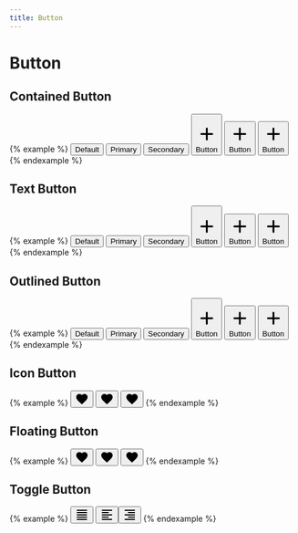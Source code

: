 ```yaml
---
title: Button
---
```


# Button

## Contained Button

{% example %}
<button type="button" class="button button--contained">Default</button>
<button type="button" class="button button--contained button--primary">Primary</button>
<button type="button" class="button button--contained button--secondary">Secondary</button>
<button type="button" class="button button--contained">
  <div class="button__icon">
    <svg xmlns="http://www.w3.org/2000/svg" viewBox="0 0 24 24"><path d="M0 0h24v24H0V0z" fill="none"/><path d="M18 13h-5v5c0 .55-.45 1-1 1s-1-.45-1-1v-5H6c-.55 0-1-.45-1-1s.45-1 1-1h5V6c0-.55.45-1 1-1s1 .45 1 1v5h5c.55 0 1 .45 1 1s-.45 1-1 1z"/></svg>
  </div>
  Button
</button>
<button type="button" class="button button--contained button--primary">
  <div class="button__icon">
    <svg xmlns="http://www.w3.org/2000/svg" viewBox="0 0 24 24"><path d="M0 0h24v24H0V0z" fill="none"/><path d="M18 13h-5v5c0 .55-.45 1-1 1s-1-.45-1-1v-5H6c-.55 0-1-.45-1-1s.45-1 1-1h5V6c0-.55.45-1 1-1s1 .45 1 1v5h5c.55 0 1 .45 1 1s-.45 1-1 1z"/></svg>
  </div>
  <div class="button__text">
    Button
  </div>
</button>
<button type="button" class="button button--contained button--secondary">
  <div class="button__icon">
    <svg xmlns="http://www.w3.org/2000/svg" viewBox="0 0 24 24"><path d="M0 0h24v24H0V0z" fill="none"/><path d="M18 13h-5v5c0 .55-.45 1-1 1s-1-.45-1-1v-5H6c-.55 0-1-.45-1-1s.45-1 1-1h5V6c0-.55.45-1 1-1s1 .45 1 1v5h5c.55 0 1 .45 1 1s-.45 1-1 1z"/></svg>
  </div>
  <div class="button__text">
    Button
  </div>
</button>
{% endexample %}

## Text Button

{% example %}
<button type="button" class="button button--text">Default</button>
<button type="button" class="button button--text button--primary">Primary</button>
<button type="button" class="button button--text button--secondary">Secondary</button>
<button type="button" class="button button--text">
  <div class="button__icon">
    <svg xmlns="http://www.w3.org/2000/svg" viewBox="0 0 24 24"><path d="M0 0h24v24H0V0z" fill="none"/><path d="M18 13h-5v5c0 .55-.45 1-1 1s-1-.45-1-1v-5H6c-.55 0-1-.45-1-1s.45-1 1-1h5V6c0-.55.45-1 1-1s1 .45 1 1v5h5c.55 0 1 .45 1 1s-.45 1-1 1z"/></svg>
  </div>
  <div class="button__text">
    Button
  </div>
</button>
<button type="button" class="button button--text button--primary">
  <div class="button__icon">
    <svg xmlns="http://www.w3.org/2000/svg" viewBox="0 0 24 24"><path d="M0 0h24v24H0V0z" fill="none"/><path d="M18 13h-5v5c0 .55-.45 1-1 1s-1-.45-1-1v-5H6c-.55 0-1-.45-1-1s.45-1 1-1h5V6c0-.55.45-1 1-1s1 .45 1 1v5h5c.55 0 1 .45 1 1s-.45 1-1 1z"/></svg>
  </div>
  <div class="button__text">
    Button
  </div>
</button>
<button type="button" class="button button--text button--secondary">
  <div class="button__icon">
    <svg xmlns="http://www.w3.org/2000/svg" viewBox="0 0 24 24"><path d="M0 0h24v24H0V0z" fill="none"/><path d="M18 13h-5v5c0 .55-.45 1-1 1s-1-.45-1-1v-5H6c-.55 0-1-.45-1-1s.45-1 1-1h5V6c0-.55.45-1 1-1s1 .45 1 1v5h5c.55 0 1 .45 1 1s-.45 1-1 1z"/></svg>
  </div>
  <div class="button__text">
    Button
  </div>
</button>
{% endexample %}

## Outlined Button

{% example %}
<button type="button" class="button button--outlined">Default</button>
<button type="button" class="button button--outlined button--primary">Primary</button>
<button type="button" class="button button--outlined button--secondary">Secondary</button>
<button type="button" class="button button--outlined">
  <div class="button__icon">
    <svg xmlns="http://www.w3.org/2000/svg" viewBox="0 0 24 24"><path d="M0 0h24v24H0V0z" fill="none"/><path d="M18 13h-5v5c0 .55-.45 1-1 1s-1-.45-1-1v-5H6c-.55 0-1-.45-1-1s.45-1 1-1h5V6c0-.55.45-1 1-1s1 .45 1 1v5h5c.55 0 1 .45 1 1s-.45 1-1 1z"/></svg>
  </div>
  Button
</button>
<button type="button" class="button button--outlined button--primary">
  <div class="button__icon">
    <svg xmlns="http://www.w3.org/2000/svg" viewBox="0 0 24 24"><path d="M0 0h24v24H0V0z" fill="none"/><path d="M18 13h-5v5c0 .55-.45 1-1 1s-1-.45-1-1v-5H6c-.55 0-1-.45-1-1s.45-1 1-1h5V6c0-.55.45-1 1-1s1 .45 1 1v5h5c.55 0 1 .45 1 1s-.45 1-1 1z"/></svg>
  </div>
  <div class="button__text">
    Button
  </div>
</button>
<button type="button" class="button button--outlined button--secondary">
  <div class="button__icon">
    <svg xmlns="http://www.w3.org/2000/svg" viewBox="0 0 24 24"><path d="M0 0h24v24H0V0z" fill="none"/><path d="M18 13h-5v5c0 .55-.45 1-1 1s-1-.45-1-1v-5H6c-.55 0-1-.45-1-1s.45-1 1-1h5V6c0-.55.45-1 1-1s1 .45 1 1v5h5c.55 0 1 .45 1 1s-.45 1-1 1z"/></svg>
  </div>
  <div class="button__text">
    Button
  </div>
</button>
{% endexample %}

## Icon Button

{% example %}
<button type="button" class="button button--icon">
  <svg xmlns="http://www.w3.org/2000/svg" height="24" viewBox="0 0 24 24" width="24"><path d="M0 0h24v24H0z" fill="none"/><path d="M12 21.35l-1.45-1.32C5.4 15.36 2 12.28 2 8.5 2 5.42 4.42 3 7.5 3c1.74 0 3.41.81 4.5 2.09C13.09 3.81 14.76 3 16.5 3 19.58 3 22 5.42 22 8.5c0 3.78-3.4 6.86-8.55 11.54L12 21.35z"/></svg>
</button>
<button type="button" class="button button--icon button--primary">
  <svg xmlns="http://www.w3.org/2000/svg" height="24" viewBox="0 0 24 24" width="24"><path d="M0 0h24v24H0z" fill="none"/><path d="M12 21.35l-1.45-1.32C5.4 15.36 2 12.28 2 8.5 2 5.42 4.42 3 7.5 3c1.74 0 3.41.81 4.5 2.09C13.09 3.81 14.76 3 16.5 3 19.58 3 22 5.42 22 8.5c0 3.78-3.4 6.86-8.55 11.54L12 21.35z"/></svg>
</button>
<button type="button" class="button button--icon button--secondary">
  <svg xmlns="http://www.w3.org/2000/svg" height="24" viewBox="0 0 24 24" width="24"><path d="M0 0h24v24H0z" fill="none"/><path d="M12 21.35l-1.45-1.32C5.4 15.36 2 12.28 2 8.5 2 5.42 4.42 3 7.5 3c1.74 0 3.41.81 4.5 2.09C13.09 3.81 14.76 3 16.5 3 19.58 3 22 5.42 22 8.5c0 3.78-3.4 6.86-8.55 11.54L12 21.35z"/></svg>
</button>
{% endexample %}

## Floating Button

{% example %}
<button type="button" class="button button--floating">
  <svg xmlns="http://www.w3.org/2000/svg" height="24" viewBox="0 0 24 24" width="24"><path d="M0 0h24v24H0z" fill="none"/><path d="M12 21.35l-1.45-1.32C5.4 15.36 2 12.28 2 8.5 2 5.42 4.42 3 7.5 3c1.74 0 3.41.81 4.5 2.09C13.09 3.81 14.76 3 16.5 3 19.58 3 22 5.42 22 8.5c0 3.78-3.4 6.86-8.55 11.54L12 21.35z"/></svg>
</button>
<button type="button" class="button button--floating button--primary">
  <svg xmlns="http://www.w3.org/2000/svg" height="24" viewBox="0 0 24 24" width="24"><path d="M0 0h24v24H0z" fill="none"/><path d="M12 21.35l-1.45-1.32C5.4 15.36 2 12.28 2 8.5 2 5.42 4.42 3 7.5 3c1.74 0 3.41.81 4.5 2.09C13.09 3.81 14.76 3 16.5 3 19.58 3 22 5.42 22 8.5c0 3.78-3.4 6.86-8.55 11.54L12 21.35z"/></svg>
</button>
<button type="button" class="button button--floating button--secondary">
  <svg xmlns="http://www.w3.org/2000/svg" height="24" viewBox="0 0 24 24" width="24"><path d="M0 0h24v24H0z" fill="none"/><path d="M12 21.35l-1.45-1.32C5.4 15.36 2 12.28 2 8.5 2 5.42 4.42 3 7.5 3c1.74 0 3.41.81 4.5 2.09C13.09 3.81 14.76 3 16.5 3 19.58 3 22 5.42 22 8.5c0 3.78-3.4 6.86-8.55 11.54L12 21.35z"/></svg>
</button>
{% endexample %}

## Toggle Button

{% example %}
<button type="button" class="button button--toggle">
  <svg xmlns="http://www.w3.org/2000/svg" height="24" viewBox="0 0 24 24" width="24"><path d="M3 21h18v-2H3v2zm0-4h18v-2H3v2zm0-4h18v-2H3v2zm0-4h18V7H3v2zm0-6v2h18V3H3z"/><path d="M0 0h24v24H0z" fill="none"/></svg>
</button>
<button type="button" class="button button--toggle">
  <svg xmlns="http://www.w3.org/2000/svg" height="24" viewBox="0 0 24 24" width="24"><path d="M15 15H3v2h12v-2zm0-8H3v2h12V7zM3 13h18v-2H3v2zm0 8h18v-2H3v2zM3 3v2h18V3H3z"/><path d="M0 0h24v24H0z" fill="none"/></svg>
<button type="button" class="button button--toggle">
  <svg xmlns="http://www.w3.org/2000/svg" height="24" viewBox="0 0 24 24" width="24"><path d="M3 21h18v-2H3v2zm6-4h12v-2H9v2zm-6-4h18v-2H3v2zm6-4h12V7H9v2zM3 3v2h18V3H3z"/><path d="M0 0h24v24H0z" fill="none"/></svg>
</button>
{% endexample %}
